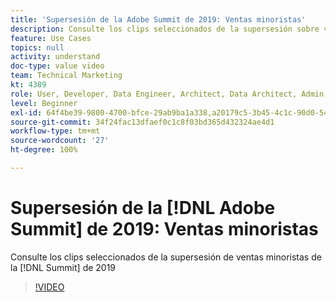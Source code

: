 ```yaml
---
title: 'Supersesión de la Adobe Summit de 2019: Ventas minoristas'
description: Consulte los clips seleccionados de la supersesión sobre ventas minoristas en la cumbre de 2019
feature: Use Cases
topics: null
activity: understand
doc-type: value video
team: Technical Marketing
kt: 4389
role: User, Developer, Data Engineer, Architect, Data Architect, Admin, Leader
level: Beginner
exl-id: 64f4be39-9800-4700-bfce-29ab9ba1a338,a20179c5-3b45-4c1c-90d0-54f7fd6a3bd1
source-git-commit: 34f24fac13dfaef0c1c8f03bd365d432324ae4d1
workflow-type: tm+mt
source-wordcount: '27'
ht-degree: 100%

---
```


# Supersesión de la [!DNL Adobe Summit] de 2019: Ventas minoristas

Consulte los clips seleccionados de la supersesión de ventas minoristas de la [!DNL Summit] de 2019

>[!VIDEO](https://video.tv.adobe.com/v/30549/?quality=12)
